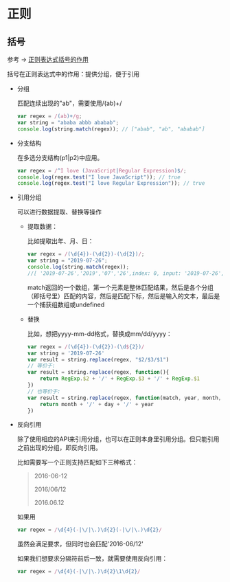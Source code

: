 # 正则

## 括号

参考 -> [正则表达式括号的作用](https://zhuanlan.zhihu.com/p/27355118)

括号在正则表达式中的作用：提供分组，便于引用

- 分组

  匹配连续出现的"ab"，需要使用/(ab)+/

  ```javascript
  var regex = /(ab)+/g;
  var string = "ababa abbb ababab";
  console.log(string.match(regex)); // ["abab", "ab", "ababab"]
  ```

- 分支结构

  在多选分支结构(p1|p2)中应用。

  ```javascript
  var regex = /^I love (JavaScript|Regular Expression)$/;
  console.log(regex.test("I love JavaScript")); // true
  console.log(regex.test("I love Regular Expression")); // true
  ```

- 引用分组

    可以进行数据提取、替换等操作

    - 提取数据：

        比如提取出年、月、日：

        ```javascript
        var regex = /(\d{4})-(\d{2})-(\d{2})/;
        var string = "2019-07-26";
        console.log(string.match(regex));
        //[ '2019-07-26','2019','07','26',index: 0, input: '2019-07-26', groups: undefined ]
        ```
        match返回的一个数组，第一个元素是整体匹配结果，然后是各个分组（即括号里）匹配的内容，然后是匹配下标，然后是输入的文本，最后是一个捕获组数组或undefined

    - 替换

        比如，想把yyyy-mm-dd格式，替换成mm/dd/yyyy：
        ```javascript
        var regex = /(\d{4})-(\d{2})-(\d${2})/
        var string = '2019-07-26'
        var result = string.replace(regex, "$2/$3/$1")
        // 等价于:
        var result = string.replace(regex, function(){
            return RegExp.$2 + '/' + RegExp.$3 + '/' + RegExp.$1
        })
        // 也等价于:
        var result = string.replace(regex, function(match, year, month, day){
            return month + '/' + day + '/' + year
        })
        ```
- 反向引用

    除了使用相应的API来引用分组，也可以在正则本身里引用分组。但只能引用之前出现的分组，即反向引用。    

    比如需要写一个正则支持匹配如下三种格式：
    > 2016-06-12
    > 
    > 2016/06/12
    > 
    > 2016.06.12

    如果用
    ```javascript
    var regex = /\d{4}(-|\/|\.)\d{2}(-|\/|\.)\d{2}/
    ```
    虽然会满足要求，但同时也会匹配'2016-06/12'

    如果我们想要求分隔符前后一致，就需要使用反向引用：
    ```javascript
    var regex = /\d{4}(-|\/|\.)\d{2}\1\d{2}/
    ```
